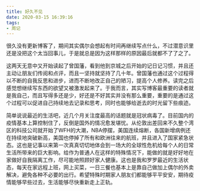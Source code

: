 ```yaml
---
title: 好久不见
date: 2020-03-15 16:39:16
tags:
- 周记
---
```


很久没有更新博客了，期间其实偶尔会想起有时间再继续写点什么，不过潜意识里还是没把这个太当回事儿，于是就总是因为这样那样的原因最后就都不了了之了。
<!-- more -->

这两天无意中又开始读起了曾国藩，看到他到京城之后开始的记日记习惯，并且还主动让朋友们传阅和点评，而且一坚持就坚持了几十年。曾国藩也通过这个过程得以不断的自我反思和进步，进而不断地改正自己的陋习，提高个人修养。读完之后感觉想继续写东西的欲望又被激发起来了。于我而言，其实写博客最重要的读者就是我自己，而且写得多还是少，好还是不好其实并没有那么重要，重要的是通过这个过程可以促进自己持续地去记录和思考，同时也能够给逝去的时光留下些痕迹。

简单说说最近的生活吧，近几个月关注度最高的话题就是冠状病毒了。目前国内的疫情基本上算控制住了，反倒是国外的情况愈发堪忧。从伦敦出差回来不久整个湾区的科技公司就开始了WFH的大潮，NBA停摆，美国连续熔断，各国新增病例还在持续地突破新高，美国也停掉了所有和欧洲往来的航班，并且进入了国家紧急状态。这也是记事以来第一次真真切切地体会到一场大的全球性危机给每个人的日常生活所带来的巨大影响。给作为普通人在这样的特殊情况下，能做的就是好好地在家做好自我隔离工作，尽可能地照顾好家人健康。这也是我和罗罗最近的生活状态，每天在家远程上班，网上买菜，一日三餐也基本上是靠自己做加上偶尔的外卖解决，避免各种不必要的出行。希望特殊时期家人朋友们都能够平平安安，期待疫情能够早些过去，生活能够尽快重新走上正轨。
